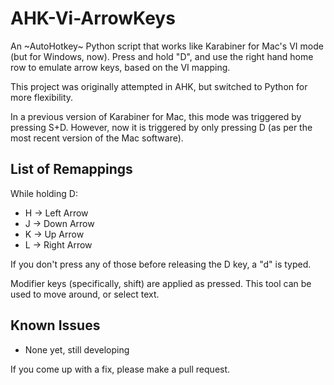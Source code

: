 # AHK-Vi-ArrowKeys
An ~AutoHotkey~ Python script that works like Karabiner for Mac's VI mode (but for Windows, now). Press and hold "D", and use the right hand home row to emulate arrow keys, based on the VI mapping.

This project was originally attempted in AHK, but switched to Python for more flexibility.

In a previous version of Karabiner for Mac, this mode was triggered by pressing S+D. However, now it is triggered by only pressing D (as per the most recent version of the Mac software).

## List of Remappings
While holding D:
* H -> Left Arrow
* J -> Down Arrow
* K -> Up Arrow
* L -> Right Arrow

If you don't press any of those before releasing the D key, a "d" is typed.

Modifier keys (specifically, shift) are applied as pressed. This tool can be used to move around, or select text.

## Known Issues
* None yet, still developing

If you come up with a fix, please make a pull request.